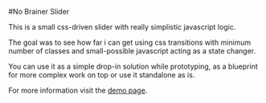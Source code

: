 #No Brainer Slider

This is a small css-driven slider with really simplistic javascript logic.

The goal was to see how far i can get using css transitions with minimum number
of classes and small-possible javascript acting as a state changer.

You can use it as a simple drop-in solution while prototyping, as a blueprint
for more complex work on top or use it standalone as is.

For more information visit the [demo page](http://maxshishkin.github.io/no-brainer-slider/).